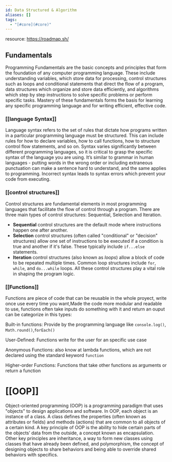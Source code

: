```yaml
---
id: Data Structured & Algorithm
aliases: []
tags:
  - "[#core](#core)"
---
```


resource: https://roadmap.sh/

## Fundamentals

Programming Fundamentals are the basic concepts and principles that form the foundation of any computer programming language. These include understanding variables, which store data for processing, control structures such as loops and conditional statements that direct the flow of a program, data structures which organize and store data efficiently, and algorithms which step by step instructions to solve specific problems or perform specific tasks. Mastery of these fundamentals forms the basis for learning any specific programming language and for writing efficient, effective code.

### [[language Syntax]]

Language syntax refers to the set of rules that dictate how programs written in a particular programming language must be structured. This can include rules for how to declare variables, how to call functions, how to structure control flow statements, and so on. Syntax varies significantly between different programming languages, so it is critical to grasp the specific syntax of the language you are using. It’s similar to grammar in human languages - putting words in the wrong order or including extraneous punctuation can make a sentence hard to understand, and the same applies to programming. Incorrect syntax leads to syntax errors which prevent your code from executing.

### [[control structures]]

Control structures are fundamental elements in most programming languages that facilitate the flow of control through a program. There are three main types of control structures: Sequential, Selection and Iteration.

- **Sequential** control structures are the default mode where instructions happen one after another.
- **Selection** control structures (often called "conditional" or "decision" structures) allow one set of instructions to be executed if a condition is true and another if it's false. These typically include `if...else` statements.
- **Iteration** control structures (also known as _loops_) allow a block of code to be repeated multiple times. Common loop structures include `for`, `while`, and `do...while` loops. All these control structures play a vital role in shaping the program logic.

### [[Functions]]

Functions are piece of code that can be reusable in the whole proyect, write once use every time you want,Made the code more modular and readable to use, functions often take inputs do something with it and return an ouput can be categorize in this types:

Built-in functions: Provide by the programming language like `console.log()`, `Math.round()`,`forEach()`

User-Defined: Functions write for the user for an specific use case

Anonymous Functions: also know at lambda functions, which are not declared using the standard keyword `function`

Higher-order Functions: Functions that take other functions as arguments or return a function

# [[OOP]]

Object-oriented programming (OOP) is a programming paradigm that uses "objects" to design applications and software. In OOP, each object is an instance of a class. A class defines the properties (often known as attributes or fields) and methods (actions) that are common to all objects of a certain kind. A key principle of OOP is the ability to hide certain parts of the objects’ data from the outside, a concept known as encapsulation. Other key principles are inheritance, a way to form new classes using classes that have already been defined, and polymorphism, the concept of designing objects to share behaviors and being able to override shared behaviors with specifics.
